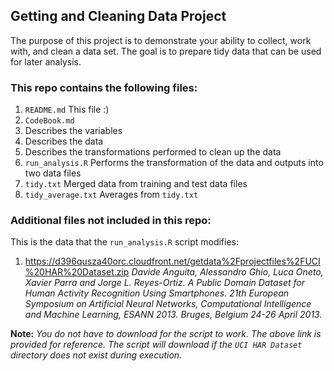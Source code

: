 ## Getting and Cleaning Data Project
The purpose of this project is to demonstrate your ability to collect, work with, and clean a data set. The goal is to prepare tidy data that can be used for later analysis.

### This repo contains the following files:
1. `README.md` This file :)
2. `CodeBook.md` 
  1. Describes the variables
  2. Describes the data
  3. Describes the transformations performed to clean up the data
3. `run_analysis.R` Performs the transformation of the data and outputs into two data files
  1. `tidy.txt` Merged data from training and test data files
  2. `tidy_average.txt` Averages from `tidy.txt`

### Additional files not included in this repo:
This is the data that the `run_analysis.R` script modifies:

1. https://d396qusza40orc.cloudfront.net/getdata%2Fprojectfiles%2FUCI%20HAR%20Dataset.zip
<cite> Davide Anguita, Alessandro Ghio, Luca Oneto, Xavier Parra and Jorge L. Reyes-Ortiz. A Public Domain Dataset for Human Activity Recognition Using Smartphones. 21th European Symposium on Artificial Neural Networks, Computational Intelligence and Machine Learning, ESANN 2013. Bruges, Belgium 24-26 April 2013.</cite>

**Note:** *You do not have to download for the script to work. The above link is provided for reference. The script will download if the `UCI HAR Dataset` directory does not exist during execution.*


